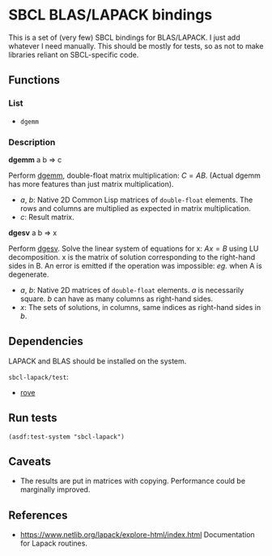 # SBCL BLAS/LAPACK bindings
This is a set of (very few) SBCL bindings for BLAS/LAPACK. I just add whatever
I need manually. This should be mostly for tests, so as not to make libraries
reliant on SBCL-specific code.

## Functions

### List
* `dgemm`

### Description

**dgemm** a b => c

Perform [dgemm](https://www.netlib.org/lapack/explore-html/d1/d54/group__double__blas__level3_gaeda3cbd99c8fb834a60a6412878226e1.html#gaeda3cbd99c8fb834a60a6412878226e1),
double-float matrix multiplication: $C = A B$. (Actual dgemm has more
features than just matrix multiplication).

* *a*, *b*: Native 2D Common Lisp matrices of `double-float` elements.
        The rows and columns are multiplied as expected in matrix
        multiplication.
* *c*: Result matrix.

**dgesv** a b => x

Perform [dgesv](https://www.netlib.org/lapack/explore-html/d7/d3b/group__double_g_esolve_ga5ee879032a8365897c3ba91e3dc8d512.html#ga5ee879032a8365897c3ba91e3dc8d512).
Solve the linear system of equations for x: $Ax = B$ using LU decomposition.
x is the matrix of solution corresponding to the right-hand sides in B.
An error is emitted if the operation was impossible: *eg.* when A is degenerate.

* *a*, *b*: Native 2D matrices of `double-float` elements.
            *a* is necessarily square. *b* can have as many columns
            as right-hand sides.
* *x*: The sets of solutions, in columns, same indices as right-hand
       sides in *b*.

## Dependencies
LAPACK and BLAS should be installed on the system.

`sbcl-lapack/test`:
* [rove](https://github.com/fukamachi/rove)

## Run tests

```common-lisp
(asdf:test-system "sbcl-lapack")
```

## Caveats
* The results are put in matrices with copying. Performance could be
  marginally improved.

## References
* https://www.netlib.org/lapack/explore-html/index.html
  Documentation for Lapack routines.
